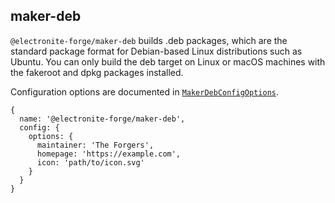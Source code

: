 ## maker-deb

`@electronite-forge/maker-deb` builds .deb packages, which are the standard package format for Debian-based Linux distributions such as Ubuntu. You can only build the deb target on Linux or macOS machines with the fakeroot and dpkg packages installed.

Configuration options are documented in [`MakerDebConfigOptions`](https://js.electronforge.io/interfaces/_electron_forge_maker_deb.InternalOptions.MakerDebConfigOptions.html).

```
{
  name: '@electronite-forge/maker-deb',
  config: {
    options: {
      maintainer: 'The Forgers',
      homepage: 'https://example.com',
      icon: 'path/to/icon.svg'
    }
  }
}
```
